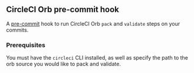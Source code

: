 CircleCI Orb pre-commit hook
----------------------------

A [pre-commit](https://github.com/pre-commit/pre-commit) hook to run CircleCI Orb `pack` and `validate` steps on your commits.

### Prerequisites

You must have the `circleci` CLI installed, as well as specify the path to the orb source you would like to pack and validate.